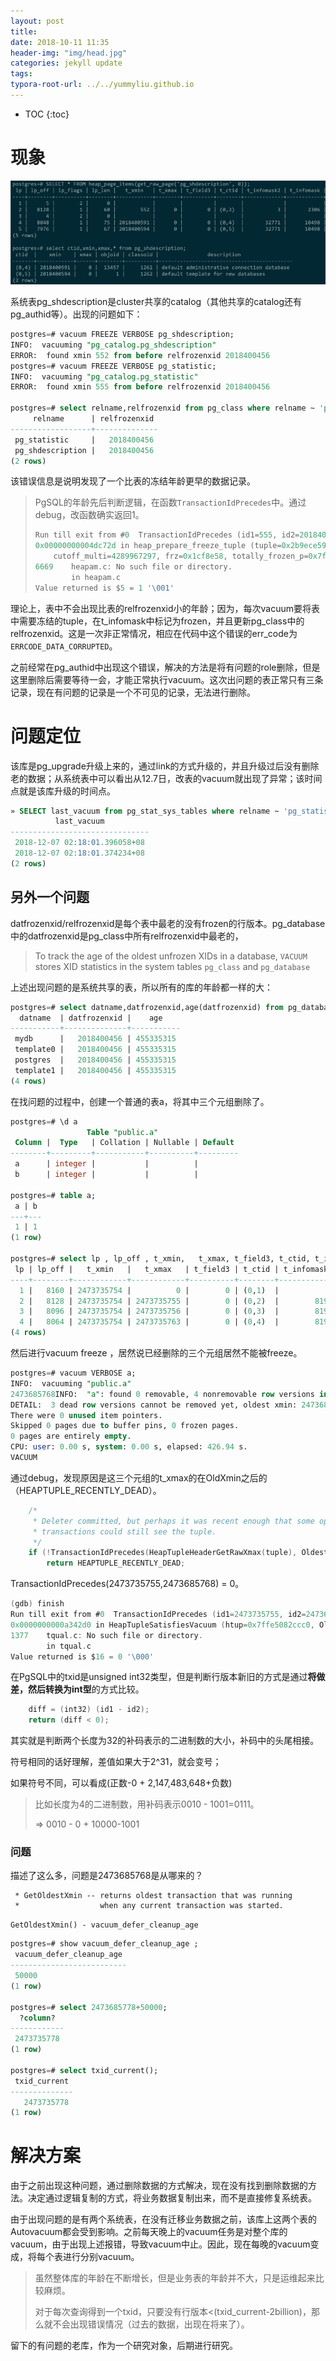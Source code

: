 ```yaml
---
layout: post
title: 
date: 2018-10-11 11:35
header-img: "img/head.jpg"
categories: jekyll update
tags:
typora-root-url: ../../yummyliu.github.io
---
```


* TOC
{:toc}


# 现象

![image-20190110130454213](/image/image-20190110130454213.png)

系统表pg_shdescription是cluster共享的catalog（其他共享的catalog还有pg_authid等）。出现的问题如下：

```sql
postgres=# vacuum FREEZE VERBOSE pg_shdescription;
INFO:  vacuuming "pg_catalog.pg_shdescription"
ERROR:  found xmin 552 from before relfrozenxid 2018400456
postgres=# vacuum FREEZE VERBOSE pg_statistic;
INFO:  vacuuming "pg_catalog.pg_statistic"
ERROR:  found xmin 555 from before relfrozenxid 2018400456

postgres=# select relname,relfrozenxid from pg_class where relname ~ 'pg_statistic$|pg_shdescription$';
     relname      | relfrozenxid
------------------+--------------
 pg_statistic     |   2018400456
 pg_shdescription |   2018400456
(2 rows)
```

该错误信息是说明发现了一个比表的冻结年龄更早的数据记录。

> PgSQL的年龄先后判断逻辑，在函数`TransactionIdPrecedes`中。通过debug，改函数确实返回1。
>
> ```c
> Run till exit from #0  TransactionIdPrecedes (id1=555, id2=2018400456) at transam.c:308
> 0x00000000004dc72d in heap_prepare_freeze_tuple (tuple=0x2b9ece599780, relfrozenxid=2018400456, relminmxid=1, cutoff_xid=2423685768,
>     cutoff_multi=4289967297, frz=0x1cf8e58, totally_frozen_p=0x7ffe5082dacf "") at heapam.c:6669
> 6669    heapam.c: No such file or directory.
>         in heapam.c
> Value returned is $5 = 1 '\001'
> ```



理论上，表中不会出现比表的relfrozenxid小的年龄；因为，每次vacuum要将表中需要冻结的tuple，在t_infomask中标记为frozen，并且更新pg_class中的relfrozenxid。这是一次非正常情况，相应在代码中这个错误的err_code为`ERRCODE_DATA_CORRUPTED`。

之前经常在pg_authid中出现这个错误，解决的方法是将有问题的role删除，但是这里删除后需要等待一会，才能正常执行vacuum。这次出问题的表正常只有三条记录，现在有问题的记录是一个不可见的记录，无法进行删除。

# 问题定位

该库是pg_upgrade升级上来的，通过link的方式升级的，并且升级过后没有删除老的数据；从系统表中可以看出从12.7日，改表的vacuum就出现了异常；该时间点就是该库升级的时间点。

```sql
» SELECT last_vacuum from pg_stat_sys_tables where relname ~ 'pg_statistic$|pg_shdescription$';
          last_vacuum
-------------------------------
 2018-12-07 02:18:01.396058+08
 2018-12-07 02:18:01.374234+08
(2 rows)
```

## 另外一个问题

datfrozenxid/relfrozenxid是每个表中最老的没有frozen的行版本。pg_database中的datfrozenxid是pg_class中所有relfrozenxid中最老的，

> To track the age of the oldest unfrozen XIDs in a database, `VACUUM` stores XID statistics in the system tables `pg_class` and `pg_database`

上述出现问题的是系统共享的表，所以所有的库的年龄都一样的大：

```sql
postgres=# select datname,datfrozenxid,age(datfrozenxid) from pg_database ;
  datname  | datfrozenxid |    age
-----------+--------------+-----------
 mydb      |   2018400456 | 455335315
 template0 |   2018400456 | 455335315
 postgres  |   2018400456 | 455335315
 template1 |   2018400456 | 455335315
(4 rows)
```

在找问题的过程中，创建一个普通的表a，将其中三个元组删除了。

```sql
postgres=# \d a
                 Table "public.a"
 Column |  Type   | Collation | Nullable | Default
--------+---------+-----------+----------+---------
 a      | integer |           |          |
 b      | integer |           |          |

postgres=# table a;
 a | b
---+---
 1 | 1
(1 row)

postgres=# select lp , lp_off , t_xmin,   t_xmax, t_field3, t_ctid, t_infomask2, t_infomask from heap_page_items(get_raw_page('a', 0));
 lp | lp_off |   t_xmin   |   t_xmax   | t_field3 | t_ctid | t_infomask2 | t_infomask
----+--------+------------+------------+----------+--------+-------------+------------
  1 |   8160 | 2473735754 |          0 |        0 | (0,1)  |           2 |       2304
  2 |   8128 | 2473735754 | 2473735755 |        0 | (0,2)  |        8194 |       1280
  3 |   8096 | 2473735754 | 2473735756 |        0 | (0,3)  |        8194 |       1280
  4 |   8064 | 2473735754 | 2473735763 |        0 | (0,4)  |        8194 |       1280
(4 rows)
```

然后进行vacuum freeze ，居然说已经删除的三个元组居然不能被freeze。

```sql
postgres=# vacuum VERBOSE a;
INFO:  vacuuming "public.a"
2473685768INFO:  "a": found 0 removable, 4 nonremovable row versions in 1 out of 1 pages
DETAIL:  3 dead row versions cannot be removed yet, oldest xmin: 2473685768
There were 0 unused item pointers.
Skipped 0 pages due to buffer pins, 0 frozen pages.
0 pages are entirely empty.
CPU: user: 0.00 s, system: 0.00 s, elapsed: 426.94 s.
VACUUM
```

通过debug，发现原因是这三个元组的t_xmax的在OldXmin之后的（HEAPTUPLE_RECENTLY_DEAD）。

```c
	/*
	 * Deleter committed, but perhaps it was recent enough that some open
	 * transactions could still see the tuple.
	 */
	if (!TransactionIdPrecedes(HeapTupleHeaderGetRawXmax(tuple), OldestXmin))
		return HEAPTUPLE_RECENTLY_DEAD;
```

TransactionIdPrecedes(2473735755,2473685768) = 0。

```c
(gdb) finish
Run till exit from #0  TransactionIdPrecedes (id1=2473735755, id2=2473685768) at transam.c:308
0x0000000000a342d0 in HeapTupleSatisfiesVacuum (htup=0x7ffe5082ccc0, OldestXmin=2473685768, buffer=163) at tqual.c:1377
1377    tqual.c: No such file or directory.
        in tqual.c
Value returned is $16 = 0 '\000'
```

在PgSQL中的txid是unsigned int32类型，但是判断行版本新旧的方式是通过**将做差，然后转换为int型**的方式比较。

```c
    diff = (int32) (id1 - id2);
    return (diff < 0);
```

其实就是判断两个长度为32的补码表示的二进制数的大小，补码中的头尾相接。

符号相同的话好理解，差值如果大于2^31，就会变号；

如果符号不同，可以看成(正数-0 + 2,147,483,648+负数)

> 比如长度为4的二进制数，用补码表示0010 - 1001=0111。
>
> => 0010 - 0 + 10000-1001



### 问题

描述了这么多，问题是2473685768是从哪来的？

```
 * GetOldestXmin -- returns oldest transaction that was running
 *					when any current transaction was started.

```

`GetOldestXmin() - vacuum_defer_cleanup_age`

```sql
postgres=# show vacuum_defer_cleanup_age ;
 vacuum_defer_cleanup_age
--------------------------
 50000
(1 row)

postgres=# select 2473685778+50000;
  ?column?
------------
 2473735778
(1 row)

postgres=# select txid_current();
 txid_current
--------------
   2473735778
(1 row)
```



# 解决方案

由于之前出现这种问题，通过删除数据的方式解决，现在没有找到删除数据的方法。决定通过逻辑复制的方式，将业务数据复制出来，而不是直接修复系统表。

由于出现问题的是有两个系统表，在没有迁移业务数据之前，该库上这两个表的Autovacuum都会受到影响。之前每天晚上的vacuum任务是对整个库的vacuum，由于出现上述报错，导致vacuum中止。因此，现在每晚的vacuum变成，将每个表进行分别vacuum。

> 虽然整体库的年龄在不断增长，但是业务表的年龄并不大，只是运维起来比较麻烦。
>
> 对于每次查询得到一个txid，只要没有行版本<(txid_current-2billion)，那么就不会出现错误情况（过去的数据，出现在将来了）。

留下的有问题的老库，作为一个研究对象，后期进行研究。

